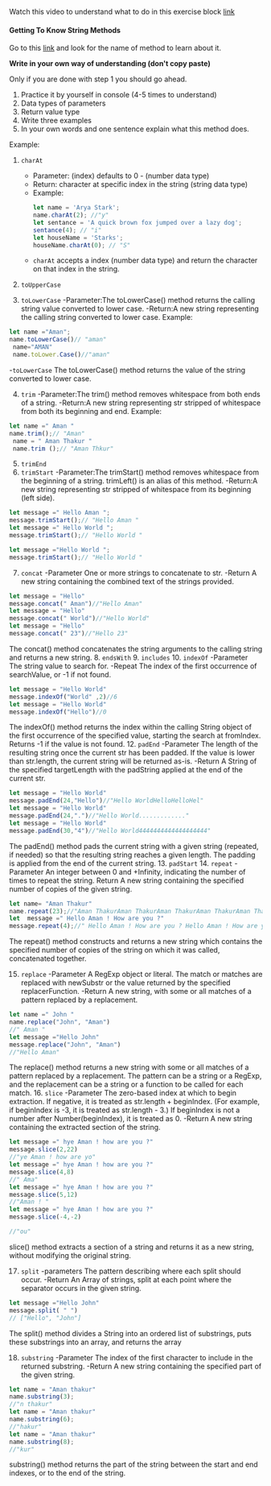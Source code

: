 Watch this video to understand what to do in this exercise block [link](https://www.youtube.com/watch?v=zGpplZj4zY0&feature=youtu.be)

#### Getting To Know String Methods

Go to this [link](https://developer.mozilla.org/en-US/docs/Web/JavaScript/Reference/Global_Objects/String) and look for the name of method to learn about it.

**Write in your own way of understanding (don't copy paste)**

Only if you are done with step 1 you should go ahead.

1. Practice it by yourself in console (4-5 times to understand)
2. Data types of parameters
3. Return value type
4. Write three examples
5. In your own words and one sentence explain what this method does.

Example:

1. `charAt`

   - Parameter: (index) defaults to 0 - (number data type)
   - Return: character at specific index in the string (string data type)
   - Example:
     ```js
     let name = 'Arya Stark';
     name.charAt(2); //"y"
     let sentance = 'A quick brown fox jumped over a lazy dog';
     sentance(4); // "i"
     let houseName = 'Starks';
     houseName.charAt(0); // "S"
     ```
   - `charAt` accepts a index (number data type) and return the character on that index in the string.

2. `toUpperCase`
3. `toLowerCase`
-Parameter:The toLowerCase() method returns the calling string value converted to lower case.
-Return:A new string representing the calling string converted to lower case.
Example:
```js
let name ="Aman";
name.toLowerCase()// "aman"
 name="AMAN"
 name.toLower.Case()//"aman"
 ```
 -`toLowerCase` The toLowerCase() method returns the value of the string converted to lower case.


4. `trim`
-Parameter:The trim() method removes whitespace from both ends of a string.
-Return:A new string representing str stripped of whitespace from both its beginning and end.
Example:
```js
let name =" Aman "
name.trim();// "Aman"
 name = " Aman Thakur "
 name.trim ();// "Aman Thkur"
```
5. `trimEnd`
6. `trimStart`
-Parameter:The trimStart() method removes whitespace from the beginning of a string. trimLeft() is an alias of this method.
-Return:A new string representing str stripped of whitespace from its beginning (left side).
```js
let message =" Hello Aman ";
message.trimStart();// "Hello Aman "
let message =" Hello World ";
message.trimStart();// "Hello World "

let message ="Hello World ";
message.trimStart();// "Hello World "

```
7. `concat`
-Parameter One or more strings to concatenate to str.
-Return A new string containing the combined text of the strings provided.
```js
let message = "Hello"
message.concat(" Aman")//"Hello Aman"
let message = "Hello"
message.concat(" World")//"Hello World"
let message = "Hello"
message.concat(" 23")//"Hello 23"
```
The concat() method concatenates the string arguments to the calling string and returns a new string.
8. `endsWith`
9. `includes`
10. `indexOf`
-Parameter The string value to search for.
-Repeat The index of the first occurrence of searchValue, or -1 if not found.
```js
let message = "Hello World"
message.indexOf("World" ,2)//6
let message = "Hello World"
message.indexOf("Hello")//0
```
The indexOf() method returns the index within the calling String object of the first occurrence of the specified value, starting the search at fromIndex. Returns -1 if the value is not found.
12. `padEnd`
-Parameter The length of the resulting string once the current str has been padded. If the value is lower than str.length, the current string will be returned as-is.
-Return A String of the specified targetLength with the padString applied at the end of the current str.
```js
let message = "Hello World"
message.padEnd(24,"Hello")//"Hello WorldHelloHelloHel"
let message = "Hello World"
message.padEnd(24,".")//"Hello World............."
let message = "Hello World"
message.padEnd(30,"4")//"Hello World4444444444444444444"
```
The padEnd() method pads the current string with a given string (repeated, if needed) so that the resulting string reaches a given length. The padding is applied from the end of the current string.
13. `padStart`
14. `repeat`
-Parameter An integer between 0 and +Infinity, indicating the number of times to repeat the string.
Return A new string containing the specified number of copies of the given string.
```js 
let name= "Aman Thakur"
name.repeat(23);//"Aman ThakurAman ThakurAman ThakurAman ThakurAman ThakurAman ThakurAman ThakurAman ThakurAman ThakurAman ThakurAman ThakurAman ThakurAman ThakurAman ThakurAman ThakurAman ThakurAman ThakurAman ThakurAman ThakurAman ThakurAman ThakurAman ThakurAman Thakur"
let  message =" Hello Aman ! How are you ?"
message.repeat(4);//" Hello Aman ! How are you ? Hello Aman ! How are you ? Hello Aman ! How are you ? Hello Aman ! How are you ?"
```
The repeat() method constructs and returns a new string which contains the specified number of copies of the string on which it was called, concatenated together.

15. `replace`
-Parameter A RegExp object or literal. The match or matches are replaced with newSubstr or the value returned by the specified replacerFunction.
-Return A new string, with some or all matches of a pattern replaced by a replacement.
```js
let name =" John "
name.replace("John", "Aman")
//" Aman "
let message ="Hello John"
message.replace("John", "Aman")
//"Hello Aman"
```
The replace() method returns a new string with some or all matches of a pattern replaced by a replacement. The pattern can be a string or a RegExp, and the replacement can be a string or a function to be called for each match.
16. `slice`
-Parameter The zero-based index at which to begin extraction. If negative, it is treated as str.length + beginIndex. (For example, if beginIndex is -3, it is treated as str.length - 3.) If beginIndex is not a number after Number(beginIndex), it is treated as 0.
-Return A new string containing the extracted section of the string.
```js
let message =" hye Aman ! how are you ?"
message.slice(2,22)
//"ye Aman ! how are yo"
let message =" hye Aman ! how are you ?"
message.slice(4,8)
//" Ama"
let message =" hye Aman ! how are you ?"
message.slice(5,12)
//"Aman ! "
let message =" hye Aman ! how are you ?"
message.slice(-4,-2)

//"ou"
```
slice() method extracts a section of a string and returns it as a new string, without modifying the original string.

17. `split`
-parameters The pattern describing where each split should occur.
-Return An Array of strings, split at each point where the separator occurs in the given string.
```js
let message ="Hello John"
message.split( " ")
// ["Hello", "John"]
```
The split() method divides a String into an ordered list of substrings, puts these substrings into an array, and returns the array

18. `substring`
-Parameter The index of the first character to include in the returned substring.
-Return A new string containing the specified part of the given string.
```js
let name = "Aman thakur"
name.substring(3);
//"n thakur"
let name = "Aman thakur"
name.substring(6);
//"hakur"
let name = "Aman thakur"
name.substring(8);
//"kur"
```
 substring() method returns the part of the string between the start and end indexes, or to the end of the string.


